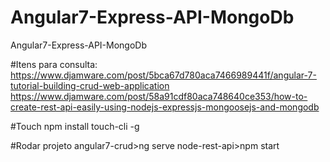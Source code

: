 # Angular7-Express-API-MongoDb
Angular7-Express-API-MongoDb

#Itens para consulta:
https://www.djamware.com/post/5bca67d780aca7466989441f/angular-7-tutorial-building-crud-web-application
https://www.djamware.com/post/58a91cdf80aca748640ce353/how-to-create-rest-api-easily-using-nodejs-expressjs-mongoosejs-and-mongodb

#Touch
npm install touch-cli -g

#Rodar projeto
angular7-crud>ng serve
node-rest-api>npm start
